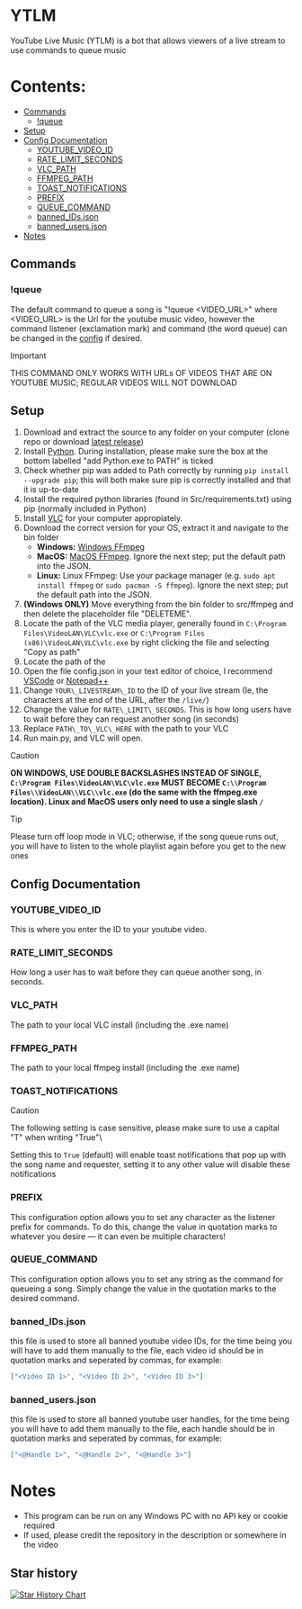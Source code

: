 # YTLM
YouTube Live Music (YTLM) is a bot that allows viewers of a live stream to use commands to queue music

# Contents:

- [Commands](#commands)
  - [!queue](#queue)
- [Setup](#setup)
- [Config Documentation](#config-documentation)
  - [YOUTUBE_VIDEO_ID](#youtube_video_id)
  - [RATE_LIMIT_SECONDS](#rate_limit_seconds)  
  - [VLC_PATH](#vlc_path)  
  - [FFMPEG_PATH](#ffmpeg_path)
  - [TOAST_NOTIFICATIONS](#toast_notifications)
  - [PREFIX](#prefix)  
  - [QUEUE_COMMAND](#queue_command)
  - [banned_IDs.json](#banned_idsjson)
  - [banned_users.json](#banned_usersjson)
- [Notes](#notes)  
 
## Commands

### !queue

The default command to queue a song is "!queue \<VIDEO\_URL>" where \<VIDEO\_URL> is the Url for the youtube music video, however the command listener (exclamation mark) and command (the word queue) can be changed in the [config](#config-documentation) if desired.

> [!IMPORTANT]
>THIS COMMAND ONLY WORKS WITH URLs OF VIDEOS THAT ARE ON YOUTUBE MUSIC; REGULAR VIDEOS WILL NOT DOWNLOAD

## Setup

1. Download and extract the source to any folder on your computer (clone repo or download [latest release](https://github.com/NIDNHU/YTLM/releases/tag/release))
2. Install [Python](https://www.python.org/downloads/). During installation, please make sure the box at the bottom labelled "add Python.exe to PATH" is ticked
3. Check whether pip was added to Path correctly by running `pip install --upgrade pip`; this will both make sure pip is correctly installed and that it is up-to-date
4. Install the required python libraries (found in Src/requirements.txt) using pip (normally included in Python)
5. Install [VLC](https://www.videolan.org/vlc/) for your computer appropiately.
6. Download the correct version for your OS, extract it and navigate to the bin folder
      - __Windows:__ [Windows FFmpeg](https://github.com/BtbN/FFmpeg-Builds/releases/download/latest/ffmpeg-master-latest-win64-gpl.zip)
      - __MacOS:__ [MacOS FFmpeg](https://evermeet.cx/ffmpeg/ffmpeg-7.1.1.zip"). Ignore the next step; put the default path into the JSON.
      - __Linux:__ Linux FFmpeg: Use your package manager (e.g. `sudo apt install ffmpeg` or `sudo pacman -S ffmpeg`). Ignore the next step; put the default path into the JSON.
8. __(Windows ONLY)__ Move everything from the bin folder to src/ffmpeg and then delete the placeholder file "DELETEME".
9. Locate the path of the VLC media player, generally found in `C:\Program Files\VideoLAN\VLC\vlc.exe` or `C:\Program Files (x86)\VideoLAN\VLC\vlc.exe` by right clicking the file and selecting "Copy as path"
10. Locate the path of the 
11. Open the file config.json in your text editor of choice, I recommend [VSCode](https://code.visualstudio.com/download) or [Notepad++](https://notepad-plus-plus.org/downloads/v8.6.7/)
12. Change `YOUR\_LIVESTREAM\_ID` to the ID of your live stream (Ie, the characters at the end of the URL, after the `/live/`)
13. Change the value for `RATE\_LIMIT\_SECONDS`. This is how long users have to wait before they can request another song (in seconds)
14. Replace `PATH\_TO\_VLC\_HERE` with the path to your VLC&#x20;
15. Run main.py, and VLC will open.

> [!CAUTION]
>__ON WINDOWS, USE DOUBLE BACKSLASHES INSTEAD OF SINGLE, `C:\Program Files\VideoLAN\VLC\vlc.exe` MUST BECOME `C:\\Program Files\\VideoLAN\\VLC\\vlc.exe` (do the same with the ffmpeg.exe location). Linux and MacOS users only need to use a single slash `/`__

> [!TIP]
>Please turn off loop mode in VLC; otherwise, if the song queue runs out, you will have to listen to the whole playlist again before you get to the new ones


## Config Documentation

### YOUTUBE_VIDEO_ID
This is where you enter the ID to your youtube video.

### RATE_LIMIT_SECONDS
How long a user has to wait before they can queue another song, in seconds.

### VLC_PATH
The path to your local VLC install (including the .exe name)

### FFMPEG_PATH
The path to your local ffmpeg install (including the .exe name)

### TOAST_NOTIFICATIONS
>[!CAUTION]
>The following setting is case sensitive, please make sure to use a capital "T" when writing "True"\

Setting this to ```True``` (default) will enable toast notifications that pop up with the song name and requester, setting it to any other value will disable these notifications

### PREFIX
This configuration option allows you to set any character as the listener prefix for commands. To do this, change the value in quotation marks to whatever you desire — it can even be multiple characters!

### QUEUE_COMMAND
This configuration option allows you to set any string as the command for queueing a song. Simply change the value in the quotation marks to the desired command.

### banned_IDs.json
this file is used to store all banned youtube video IDs, for the time being you will have to add them manually to the file, each video id should be in quotation marks and seperated by commas, for example:
```JSON
["<Video ID 1>", "<Video ID 2>", "<Video ID 3>"]
```

### banned_users.json
this file is used to store all banned youtube user handles, for the time being you will have to add them manually to the file, each handle should be in quotation marks and seperated by commas, for example:
```JSON
["<@Handle 1>", "<@Handle 2>", "<@Handle 3>"]
```
# Notes

- This program can be run on any Windows PC with no API key or cookie required
- If used, please credit the repository in the description or somewhere in the video


## Star history

[![Star History Chart](https://api.star-history.com/svg?repos=NIDNHU/YTLM\&type=Date)](https://star-history.com/#NIDNHU/YTLM\&Date)
